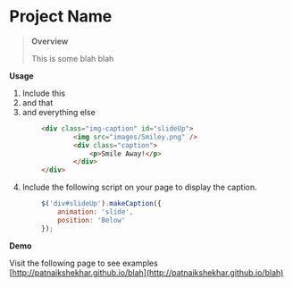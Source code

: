 # Project Name

> **Overview**
>
> This is some blah blah

**Usage**

1. Include this
2. and that
3. and everything else

```html
        <div class="img-caption" id="slideUp">
                <img src="images/Smiley.png" />
                <div class="caption">
                    <p>Smile Away!</p>
                </div>
        </div>
```

4. Include the following script on your page to display the caption.

```js
        $('div#slideUp').makeCaption({
            animation: 'slide',
            position: 'Below'
        });
```

**Demo**

Visit the following page to see examples [http://patnaikshekhar.github.io/blah](http://patnaikshekhar.github.io/blah)
